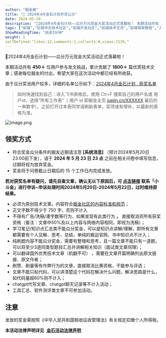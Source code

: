 ```yaml
---
author: "掘金酱"
title: "🎉 2024年4月金石计划开奖公示"
date: 2024-05-20
description: "🎉2024年4月金石计划——瓜分万元现金大奖活动正式落幕啦！ 本期活动共有 450＋ 位用户参与发文挑战，累计贡献了 1800＋ 篇优质技术文章；感谢每位掘友的付出，希望大家在这次活动中都已经有所收获"
tags: ["前端","后端中文技术社区","前端开发社区","前端技术交流","前端框架教程","JavaScript 学习资源","CSS 技巧与最佳实践","HTML5 最新动态","前端工程师职业发展","开源前端项目","前端技术趋势"]
ShowReadingTime: "阅读3分钟"
weight: 1
selfDefined:"likes:12,comments:1,collects:0,views:2130,"
---
```

🎉2024年4月金石计划——瓜分万元现金大奖活动正式落幕啦！

本期活动共有 **450＋** 位用户参与发文挑战，累计贡献了 **1800＋** 篇优质技术文章；感谢每位掘友的付出，希望大家在这次活动中都已经有所收获。

由于瓜分奖池用户较多，详细的名单公示如下：[2024年4月金石计划 . 获奖名单](https://link.juejin.cn?target=https%3A%2F%2Fbytedance.larkoffice.com%2Fsheets%2FGQxXsw64ohaku2tN9xxcEONwn6b%3Ffrom%3Dfrom_copylink "https://bytedance.larkoffice.com/sheets/GQxXsw64ohaku2tN9xxcEONwn6b?from=from_copylink")

> 如何快速找到自己：进入飞书表格后，使用 Ctr+F 搜索自己的用户名或 用户id，选择“所有工作表”（ 用户 id 即掘金主页 [juejin.cn/XXXXXX](https://juejin.cn/XXXXXX "https://juejin.cn/XXXXXX") 最后的一串数字）。之前打开过本表同学请刷新表单，奖项或有增补，以最新的表格为准。

![image.png](/images/jueJin/aa8fb37e25674dd.png)

领奖方式
----

*   符合奖金瓜分条件的掘友近期请注意 **\[系统消息\]** （预计2024年5月20日23:00前下发），请于 **2024 年 5 月 23 日 23 点** 之前在相关问卷中填写信息，过期将视为放弃奖金。
*   奖金将于问卷截止日期后的 15 个工作日内完成发放。

**若对获奖名单有疑问，请先自查文章，确认无以下原因后，可 [点击链接](https://juejin.cn/user/2414980799929576 "https://juejin.cn/user/2414980799929576") 联系「小斗金」进行申诉~申诉处理时间2024年5月20日-2024年5月22日，过时维持原结果。**

*   必须为原创技术文章。内容符合[掘金社区的内容标准和规范](https://juejin.cn/book/6844733795329900551/section/6844733795380232199 "https://juejin.cn/book/6844733795329900551/section/6844733795380232199")；
*   正文字数不得少于 750 字，否则不计入
*   不得有广告/洗稿/凑字数等行为，如果发现有此类行为 **，** 直接取消资所有获奖资格（备注：文章中50%及以上内容与网络内容相同，即视为洗稿）；
*   学习笔记/知识点汇总类不能瓜分奖金，可以是知识点讲解/理解，即所有文章都需要有个人见解、思考、总结，单纯的搬运官网、书中知识点不计入；
*   纯刷题内容不能瓜分奖金，需要有整理和思考，且一篇文章不能只有一道题，可以将至少3道同类型题目汇总并讲解相关知识（面试类文章同理）；
*   可以翻译国外优秀技术文章（机翻不可） ，需要在文章开篇明确列出原文链接、原文作者；
*   刷赞、刷量等有作弊行为的文章，直接取消比赛资格，不能参与评选；
*   文章不能只贴代码，可以讲清楚这个代码在解决什么问题，解决思路是什么，如代码量超60%则不计入；
*   chatgpt代写文章、chatgpt聊天记录等不计入活动；
*   工具汇总、软件测评类文章不可参加活动。

注意
--

发放的奖金需按照《中华人民共和国税收征收管理法》有关规定扣缴个人所得税。

**本活动法律声明详见**  **[金石活动法律声明](https://bytedance.feishu.cn/docx/doxcnhVXY9NDHSE16nmNsGfKcte "https://bytedance.feishu.cn/docx/doxcnhVXY9NDHSE16nmNsGfKcte")**